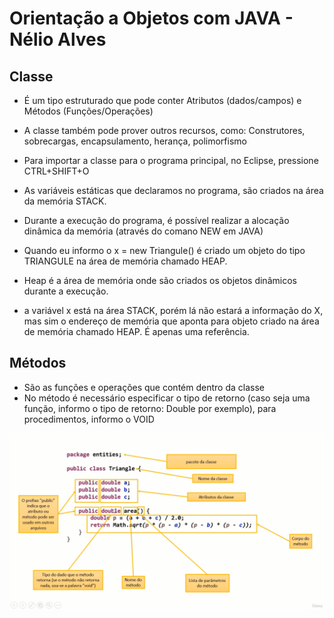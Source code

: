 # Orientação a Objetos com JAVA - Nélio Alves 

## Classe 
- É um tipo estruturado que pode conter Atributos (dados/campos) e Métodos (Funções/Operações)
- A classe também pode prover outros recursos, como: Construtores, sobrecargas, encapsulamento, herança, polimorfismo
- Para importar a classe para o programa principal, no Eclipse, pressione CTRL+SHIFT+O

- As variáveis estáticas que declaramos no programa, são criados na área da  memória STACK. 
- Durante a execução do programa, é possível realizar a alocação dinâmica da memória (através do comano NEW em JAVA)
- Quando eu informo o x = new Triangule() é criado um objeto do tipo TRIANGULE na área de memória chamado HEAP. 
- Heap é a área de memória onde são criados os objetos dinâmicos durante a execução. 
- a variável x está na área STACK, porém lá não estará a informação do X, mas sim o endereço de memória que aponta para objeto criado na  área de memória chamado HEAP. É apenas uma referência. 

## Métodos 

- São as funções e operações que contém dentro da classe
- No método é necessário especificar o tipo de retorno (caso seja uma função, informo o tipo de retorno: Double por exemplo), para procedimentos, informo o VOID 


![Classe](img/classe.png)